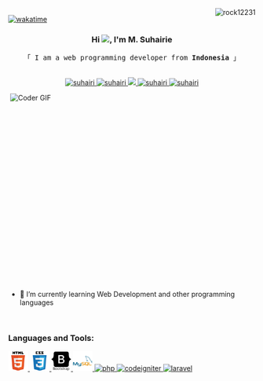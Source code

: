 <a href="#">
  <img align="right" src="https://komarev.com/ghpvc/?username=rock12231&label=Profile%20views&color=0e75b6&style=flat" alt="rock12231" />
</a>

[![wakatime](https://wakatime.com/badge/user/eebb3dd8-d9b2-40de-9b88-6fd6cac99dbc.svg)](https://wakatime.com/@eebb3dd8-d9b2-40de-9b88-6fd6cac99dbc)

<h3 align="center">Hi <img src="https://media.giphy.com/media/hvRJCLFzcasrR4ia7z/giphy.gif" width="29px">, I'm M. Suhairie</h3>
<p align="center"> 
  <samp>
    「 I am a web programming developer from <b>Indonesia</b> 」
    <br>
    <br>
  </samp>
</p>

<p align="center">
 <a href="#" target="blank">
  <img src="https://img.shields.io/badge/Website-DC143C?style=for-the-badge&logo=medium&logoColor=white" alt="suhairi" />
 </a>
 <a href="https://linkedin.com/in/M. Suhairie" target="_blank">
  <img src="https://img.shields.io/badge/LinkedIn-0077B5?style=for-the-badge&logo=linkedin&logoColor=white" alt="suhairi"/>
 </a>
 <a href="#" target="_blank">
  <img src="https://img.shields.io/badge/Twitter-1DA1F2?style=for-the-badge&logo=twitter&logoColor=white" />
 </a>
 <a href="https://instagram.com/m_suhairie69" target="_blank">
  <img src="https://img.shields.io/badge/Instagram-fe4164?style=for-the-badge&logo=instagram&logoColor=white" alt="suhairi" />
 </a> 
 <a href="https://facebook.com/" target="_blank">
  <img src="https://img.shields.io/badge/Facebook-20BEFF?&style=for-the-badge&logo=facebook&logoColor=white" alt="suhairi"  />
  </a> 
</p>

<p><img align="right" src="https://media.giphy.com/media/SWoSkN6DxTszqIKEqv/giphy.gif" alt="Coder GIF" width="500" height="400"></p>
<br><br>

- 🌱 I’m currently learning Web Development and other programming languages

<br>

<h3 align="left">Languages and Tools:</h3>
<p align="left"> 
      <a href="https://www.w3schools.com/html/html_intro.asp" target="_blank" rel="noreferrer"> <img
      src="https://raw.githubusercontent.com/devicons/devicon/master/icons/html5/html5-original-wordmark.svg"
      alt="html5" width="40" height="40" /> </a> 
      <a href="https://www.w3schools.com/css/" target="_blank"
      rel="noreferrer"> <img src="https://raw.githubusercontent.com/devicons/devicon/master/icons/css3/css3-original-wordmark.svg" alt="css3"
      width="40" height="40" /> </a> 
      <a href="https://getbootstrap.com" target="_blank" rel="noreferrer">
      <img src="https://raw.githubusercontent.com/devicons/devicon/master/icons/bootstrap/bootstrap-plain-wordmark.svg"
      alt="bootstrap" width="40" height="40" /> </a>  
      <a href="https://www.mysql.com/" target="_blank" rel="noreferrer"> <img
      src="https://raw.githubusercontent.com/devicons/devicon/master/icons/mysql/mysql-original-wordmark.svg"
      alt="mysql" width="40" height="40" /> </a>
      <a href="https://www.php.net/" target="_blank" rel="noreferrer"> <img
      src="https://www.php.net/images/logos/new-php-logo.svg"
      alt="php" width="40" height="40" /> </a>   
      <a href="https://codeigniter.com/" target="_blank" rel="noreferrer"> <img
      src="https://cdn.worldvectorlogo.com/logos/codeigniter.svg"
      alt="codeigniter" width="40" height="40" /> </a> 
      <a href="https://laravel.com/"_blank" rel="noreferrer"> <img
      src="https://laravel.com/img/logomark.min.svg"
      alt="laravel" width="40" height="40" /> </a>
 </p>

